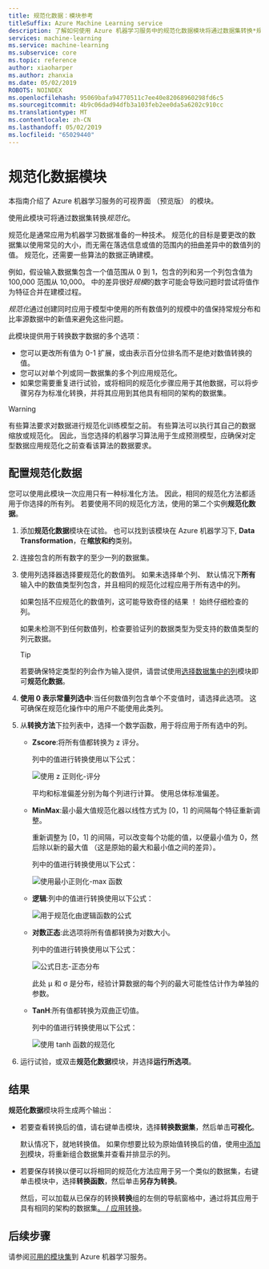```yaml
---
title: 规范化数据：模块参考
titleSuffix: Azure Machine Learning service
description: 了解如何使用 Azure 机器学习服务中的规范化数据模块将通过数据集转换*规范化*...
services: machine-learning
ms.service: machine-learning
ms.subservice: core
ms.topic: reference
author: xiaoharper
ms.author: zhanxia
ms.date: 05/02/2019
ROBOTS: NOINDEX
ms.openlocfilehash: 95069bafa94770511c7ee40e82068960298fd6c5
ms.sourcegitcommit: 4b9c06dad94dfb3a103feb2ee0da5a6202c910cc
ms.translationtype: MT
ms.contentlocale: zh-CN
ms.lasthandoff: 05/02/2019
ms.locfileid: "65029440"
---
```

# <a name="normalize-data-module"></a>规范化数据模块

本指南介绍了 Azure 机器学习服务的可视界面 （预览版） 的模块。

使用此模块可将通过数据集转换*规范化*。

规范化是通常应用为机器学习数据准备的一种技术。 规范化的目标是要更改的数据集以使用常见的大小，而无需在落选信息或值的范围内的扭曲差异中的数值列的值。 规范化，还需要一些算法的数据正确建模。

例如，假设输入数据集包含一个值范围从 0 到 1，包含的列和另一个列包含值为 100,000 范围从 10,000。 中的差异很好*规模*的数字可能会导致问题时尝试将值作为特征合并在建模过程。

*规范化*通过创建同时应用于模型中使用的所有数值列的规模中的值保持常规分布和比率源数据中的新值来避免这些问题。

此模块提供用于转换数字数据的多个选项：

- 您可以更改所有值为 0-1 扩展，或由表示百分位排名而不是绝对数值转换的值。
- 您可以对单个列或同一数据集的多个列应用规范化。
- 如果您需要重复进行试验，或将相同的规范化步骤应用于其他数据，可以将步骤另存为标准化转换，并将其应用到其他具有相同的架构的数据集。

> [!WARNING]
> 有些算法要求对数据进行规范化训练模型之前。 有些算法可以执行其自己的数据缩放或规范化。 因此，当您选择的机器学习算法用于生成预测模型，应确保对定型数据应用规范化之前查看该算法的数据要求。

##  <a name="configure-normalize-data"></a>配置规范化数据

您可以使用此模块一次应用只有一种标准化方法。 因此，相同的规范化方法都适用于你选择的所有列。 若要使用不同的规范化方法，使用的第二个实例**规范化数据**。

1. 添加**规范化数据**模块在试验。 也可以找到该模块在 Azure 机器学习下, **Data Transformation**，在**缩放和约**类别。

2. 连接包含的所有数字的至少一列的数据集。

3. 使用列选择器选择要规范化的数值列。 如果未选择单个列、 默认情况下**所有**输入中的数值类型列包含，并且相同的规范化过程应用于所有选中的列。 

    如果包括不应规范化的数值列，这可能导致奇怪的结果 ！ 始终仔细检查的列。

    如果未检测不到任何数值列，检查要验证列的数据类型为受支持的数值类型的列元数据。

    > [!TIP]
    > 若要确保特定类型的列会作为输入提供，请尝试使用[选择数据集中的列](./select-columns-in-dataset.md)模块即可**规范化数据**。

4. **使用 0 表示常量列选中**:当任何数值列包含单个不变值时，请选择此选项。 这可确保在规范化操作中的用户不能使用此类列。

5. 从**转换方法**下拉列表中，选择一个数学函数，用于将应用于所有选中的列。 
  
    - **Zscore**:将所有值都转换为 z 评分。
    
      列中的值进行转换使用以下公式：  
  
      ![使用 z 正则化&#45;评分](media/module/aml-normalization-z-score.png)
  
      平均和标准偏差分别为每个列进行计算。 使用总体标准偏差。
  
    - **MinMax**:最小最大值规范化器以线性方式为 [0，1] 的间隔每个特征重新调整。
    
      重新调整为 [0，1] 的间隔，可以改变每个功能的值，以便最小值为 0，然后除以新的最大值 （这是原始的最大和最小值之间的差异）。
      
      列中的值进行转换使用以下公式：  
  
      ![使用最小正则化&#45;max 函数](media/module/aml-normalization-minmax.png "AML_normalization minmax")  
  
    - **逻辑**:列中的值进行转换使用以下公式：

      ![用于规范化由逻辑函数的公式](media/module/aml-normalization-logistic.png "AML_normalization 逻辑")  
  
    - **对数正态**:此选项将所有值都转换为对数大小。
  
      列中的值进行转换使用以下公式：
  
      ![公式日志&#45;正态分布](media/module/aml-normalization-lognormal.png "AML_normalization 对数")
    
      此处 μ 和 σ 是分布，经验计算数据的每个列的最大可能性估计作为单独的参数。  
  
    - **TanH**:所有值都转换为双曲正切值。
    
      列中的值进行转换使用以下公式：
    
      ![使用 tanh 函数的规范化](media/module/aml-normalization-tanh.png "AML_normalization tanh")

6. 运行试验，或双击**规范化数据**模块，并选择**运行所选项**。 

## <a name="results"></a>结果

**规范化数据**模块将生成两个输出：

- 若要查看转换后的值，请右键单击模块，选择**转换数据集**，然后单击**可视化**。

    默认情况下，就地转换值。 如果你想要比较为原始值转换后的值，使用[中添加列](./add-columns.md)模块，将重新组合数据集并查看并排显示的列。

- 若要保存转换以便可以将相同的规范化方法应用于另一个类似的数据集，右键单击模块中，选择**转换函数**，然后单击**另存为转换**。

    然后，可以加载从已保存的转换**转换**组的左侧的导航窗格中，通过将其应用于具有相同的架构的数据集[。 / 应用转换](apply-transformation.md)。  


## <a name="next-steps"></a>后续步骤

请参阅[可用的模块集](module-reference.md)到 Azure 机器学习服务。 